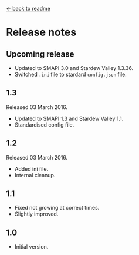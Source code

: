 ﻿[← back to readme](README.md)

# Release notes
## Upcoming release
* Updated to SMAPI 3.0 and Stardew Valley 1.3.36.
* Switched `.ini` file to stardard `config.json` file.

## 1.3
Released 03 March 2016.

* Updated to SMAPI 1.3 and Stardew Valley 1.1.
* Standardised config file.

## 1.2
Released 03 March 2016.

* Added ini file.
* Internal cleanup.

## 1.1
* Fixed not growing at correct times.
* Slightly improved.

## 1.0
* Initial version.